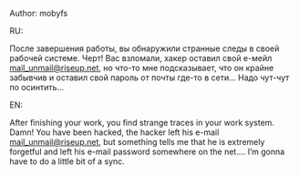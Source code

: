 Author:
mobyfs

RU:

После завершения работы, вы обнаружили странные следы в своей рабочей системе. Черт! Вас взломали, хакер оставил свой е-мейл mail_unmail@riseup.net, но что-то мне подсказывает, что он крайне забывчив и оставил свой пароль от почты где-то в сети… Надо чут-чут по осинтить…

EN:

After finishing your work, you find strange traces in your work system. Damn! You have been hacked, the hacker left his e-mail mail_unmail@riseup.net, but something tells me that he is extremely forgetful and left his e-mail password somewhere on the net…. I’m gonna have to do a little bit of a sync.
